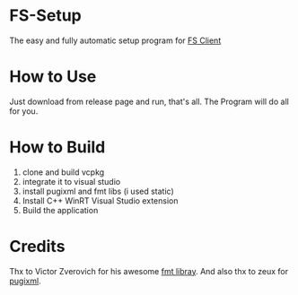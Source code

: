 # FS-Setup
The easy and fully automatic setup program for [FS Client](https://4pda.to/forum/index.php?showtopic=718471)  

# How to Use

Just download from release page and run, that's all. The Program will do all for you.


# How to Build

1. clone and build vcpkg 
2. integrate it to visual studio
3. install pugixml and fmt libs (i used static)
4. Install C++ WinRT Visual Studio extension
5. Build the application

# Credits

Thx to Victor Zverovich for his awesome [fmt libray](https://github.com/fmtlib/fmt).
And also thx to zeux for [pugixml](https://github.com/zeux/pugixml).
